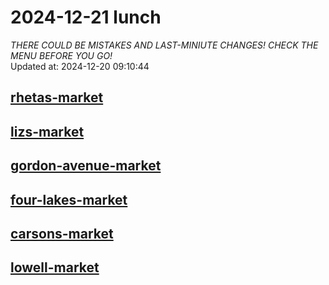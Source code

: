 # 2024-12-21 lunch  
*THERE COULD BE MISTAKES AND LAST-MINIUTE CHANGES! CHECK THE MENU BEFORE YOU GO!*  
Updated at: 2024-12-20 09:10:44  
## [rhetas-market](https://wisc-housingdining.nutrislice.com/menu/rhetas-market/lunch/2024-12-21)  
## [lizs-market](https://wisc-housingdining.nutrislice.com/menu/lizs-market/lunch/2024-12-21)  
## [gordon-avenue-market](https://wisc-housingdining.nutrislice.com/menu/gordon-avenue-market/lunch/2024-12-21)  
## [four-lakes-market](https://wisc-housingdining.nutrislice.com/menu/four-lakes-market/lunch/2024-12-21)  
## [carsons-market](https://wisc-housingdining.nutrislice.com/menu/carsons-market/lunch/2024-12-21)  
## [lowell-market](https://wisc-housingdining.nutrislice.com/menu/lowell-market/lunch/2024-12-21)  
  
